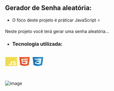 ## Gerador de Senha aleatória:

* O fóco deste projeto é práticar JavaScript ⭐

Neste projeto você terá gerar uma senha aleatória...

* <h3> Tecnologia utilizada: </h3>

<div style="display: inline_block"><br>
  <img align="center" alt="Rafa-Js" height="30" width="40" src="https://raw.githubusercontent.com/devicons/devicon/master/icons/javascript/javascript-plain.svg">
  <img align="center" alt="Rafa-HTML" height="30" width="40" src="https://raw.githubusercontent.com/devicons/devicon/master/icons/html5/html5-original.svg">
  <img align="center" alt="Rafa-CSS" height="30" width="40" src="https://raw.githubusercontent.com/devicons/devicon/master/icons/css3/css3-original.svg">
   </div> <br> <br>
   
   ![image](https://user-images.githubusercontent.com/97531724/223284316-2a5f6dc4-6e0d-43f5-83d0-0e1d624dde55.png)
